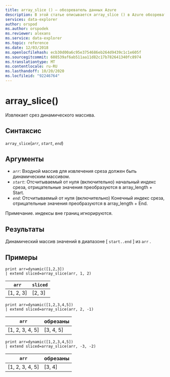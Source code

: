 ```yaml
---
title: array_slice () — обозреватель данных Azure
description: В этой статье описывается array_slice () в Azure обозреватель данных.
services: data-explorer
author: orspod
ms.author: orspodek
ms.reviewer: alexans
ms.service: data-explorer
ms.topic: reference
ms.date: 12/03/2018
ms.openlocfilehash: ecb30d00a6c95e3754686eb264d9439c1c1e605f
ms.sourcegitcommit: 608539af6ab511aa11d82c17b782641340fc8974
ms.translationtype: MT
ms.contentlocale: ru-RU
ms.lasthandoff: 10/20/2020
ms.locfileid: "92246764"
---
```

# <a name="array_slice"></a>array_slice()

Извлекает срез динамического массива.

## <a name="syntax"></a>Синтаксис

`array_slice`(*`arr`*, *`start`*, *`end`*)

## <a name="arguments"></a>Аргументы

* *`arr`*: Входной массив для извлечения среза должен быть динамическим массивом.
* *`start`*: Отсчитываемый от нуля (включительно) начальный индекс среза, отрицательные значения преобразуются в array_length + Start.
* *`end`*: Отсчитываемый от нуля (включительно) Конечный индекс среза, отрицательные значения преобразуются в array_length + End.

Примечание. индексы вне границ игнорируются.

## <a name="returns"></a>Результаты

Динамический массив значений в диапазоне [ `start..end` ] из `arr` .

## <a name="examples"></a>Примеры

<!-- csl: https://help.kusto.windows.net:443/Samples -->
```kusto
print arr=dynamic([1,2,3]) 
| extend sliced=array_slice(arr, 1, 2)
```
|`arr`|`sliced`|
|---|---|
|[1, 2, 3]|[2, 3]|

<!-- csl: https://help.kusto.windows.net:443/Samples -->
```kusto
print arr=dynamic([1,2,3,4,5]) 
| extend sliced=array_slice(arr, 2, -1)
```
|`arr`|обрезаны|
|---|---|
|[1, 2, 3, 4, 5]|[3, 4, 5]|

<!-- csl: https://help.kusto.windows.net:443/Samples -->
```kusto
print arr=dynamic([1,2,3,4,5]) 
| extend sliced=array_slice(arr, -3, -2)
```
|`arr`|обрезаны|
|---|---|
|[1, 2, 3, 4, 5]|[3, 4]|
